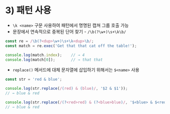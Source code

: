 # 3\) 패턴 사용

* `\k <name>` 구문 사용하여 패턴에서 명명된 캡쳐 그룹 호출 가능
* 문장에서 연속적으로 중복된 단어 찾기 - `/\b(?\w+)\s+\k\b/` 

```javascript
const re = /\b(?<dup>\w+)\s+\k<dup>\b/;
const match = re.exec('Get that that cat off the table!');        

console.log(match.index);    // → 4
console.log(match[0]);       // → that that
```

* `replace()` 메서드에 대체 문자열에 삽입하기 위해서는 `$<name>` 사용

```javascript
const str = 'red & blue';

console.log(str.replace(/(red) & (blue)/, '$2 & $1'));    
// → blue & red

console.log(str.replace(/(?<red>red) & (?<blue>blue)/, '$<blue> & $<red>'));    
// → blue & red
```



